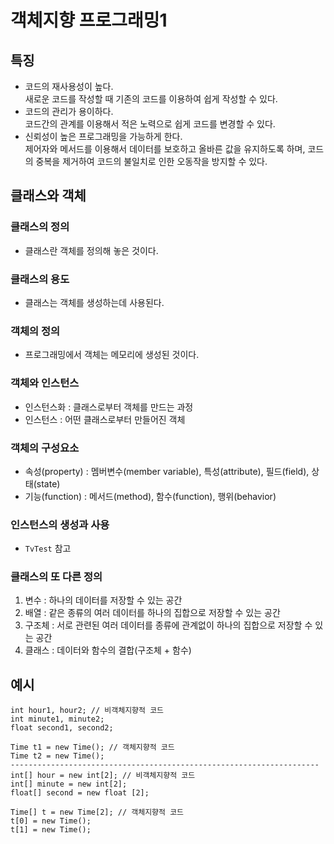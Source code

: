 # 객체지향 프로그래밍1
## 특징
- 코드의 재사용성이 높다.<br>
새로운 코드를 작성할 때 기존의 코드를 이용하여 쉽게 작성할 수 있다.
- 코드의 관리가 용이하다.<br>
코드간의 관계를 이용해서 적은 노력으로 쉽게 코드를 변경할 수 있다.
- 신뢰성이 높은 프로그래밍을 가능하게 한다.<br>
제어자와 메서드를 이용해서 데이터를 보호하고 올바른 값을 유지하도록 하며, 코드의 중복을 제거하여 코드의 불일치로 인한 오동작을 방지할 수 있다.
## 클래스와 객체
### 클래스의 정의
- 클래스란 객체를 정의해 놓은 것이다.
### 클래스의 용도
- 클래스는 객체를 생성하는데 사용된다.
### 객체의 정의
- 프로그래밍에서 객체는 메모리에 생성된 것이다.
### 객체와 인스턴스
- 인스턴스화 : 클래스로부터 객체를 만드는 과정
- 인스턴스 : 어떤 클래스로부터 만들어진 객체
### 객체의 구성요소
- 속성(property) : 멤버변수(member variable), 특성(attribute), 필드(field), 상태(state)
- 기능(function) : 메서드(method), 함수(function), 행위(behavior)
### 인스턴스의 생성과 사용
- `TvTest` 참고
### 클래스의 또 다른 정의
1. 변수 : 하나의 데이터를 저장할 수 있는 공간
2. 배열 : 같은 종류의 여러 데이터를 하나의 집합으로 저장할 수 있는 공간
3. 구조체 : 서로 관련된 여러 데이터를 종류에 관계없이 하나의 집합으로 저장할 수 있는 공간
4. 클래스 : 데이터와 함수의 결합(구조체 + 함수)
## 예시
```
int hour1, hour2; // 비객체지향적 코드
int minute1, minute2;
float second1, second2;

Time t1 = new Time(); // 객체지향적 코드
Time t2 = new Time();
---------------------------------------------------------------------
int[] hour = new int[2]; // 비객체지향적 코드
int[] minute = new int[2];
float[] second = new float [2];

Time[] t = new Time[2]; // 객체지향적 코드
t[0] = new Time();
t[1] = new Time();
```
